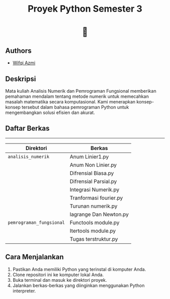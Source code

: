 <h1 align="center">Proyek Python Semester 3</h1>
<h1 align="center">🐍</h1>

## Authors
- [Wifqi Azmi](https://www.github.com/Wifqiazmi)

## Deskripsi

Mata kuliah Analisis Numerik dan Pemrograman Fungsional memberikan pemahaman mendalam tentang metode numerik untuk memecahkan masalah matematika secara komputasional. Kami menerapkan konsep-konsep tersebut dalam bahasa pemrograman Python untuk mengembangkan solusi efisien dan akurat.

## Daftar Berkas
------------------------------------------------------
| Direktori                 | Berkas                 |
| --------------------------| -----------------------|
| `analisis_numerik`        | Anum Linier1.py        |
|                           | Anum Non Linier.py     |
|                           | Difrensial Biasa.py    |
|                           | Difrensial Parsial.py  |
|                           | Integrasi Numerik.py   |
|                           | Tranformasi fourier.py |
|                           | Turunan numerik.py     |
|                           | lagrange Dan Newton.py |
| `pemrograman_fungsional`  | Functools module.py    |
|                           | Itertools module.py    |
|                           | Tugas terstruktur.py   |



## Cara Menjalankan

1. Pastikan Anda memiliki Python yang terinstal di komputer Anda.
2. Clone repositori ini ke komputer lokal Anda.
3. Buka terminal dan masuk ke direktori proyek.
4. Jalankan berkas-berkas yang diinginkan menggunakan Python interpreter.

